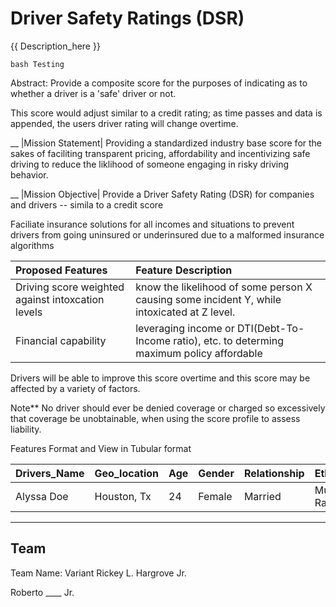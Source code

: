# Driver Safety Ratings (DSR)
{{ Description_here }}

``bash
 Testing
``

Abstract: 
Provide a composite score for the purposes of indicating as to whether a driver is a 'safe' driver or not.


This score would adjust similar to a credit rating; as time passes and data is appended, the users driver rating will change overtime.

__
|Mission Statement|
Providing a standardized industry base score for the sakes of faciliting transparent pricing, affordability and incentivizing safe driving to reduce the liklihood of someone engaging in risky driving behavior.

__
|Mission Objective|
Provide a Driver Safety Rating (DSR) for companies and drivers -- simila to a credit score


Faciliate insurance solutions for all incomes and situations to prevent drivers from going uninsured or underinsured due to a malformed insurance algorithms


|**Proposed Features**|Feature Description|
|:--|:--|
|Driving score weighted against intoxcation levels| know the likelihood of some person X causing some incident Y, while intoxicated at Z level.
|Financial capability| leveraging income or DTI(Debt-To-Income ratio), etc. to determing maximum policy affordable 

Drivers will be able to improve this score overtime and this score may be affected by a variety of factors.

Note**
No driver should ever be denied coverage or charged so excessively that coverage be unobtainable, when using the score profile to assess liability.


Features Format and View in Tubular format


|Drivers_Name|Geo_location|Age|Gender|Relationship|Ethnicity|Education_Level|Education_Specializtion|Annual_Income|Debt|DTI_ratio|Intoxication_risk|
|:-----------|:----------|:-|:---|:--|:--|:--|:--|:--|:--|:--|:--|
|Alyssa Doe|Houston, Tx|24|Female|Married|Multiple Race|Bachelor|Arts|300000|33777|0.11259|0.09|

---
Team
---
Team Name: Variant
Rickey L. Hargrove Jr.

Roberto ____ Jr.
